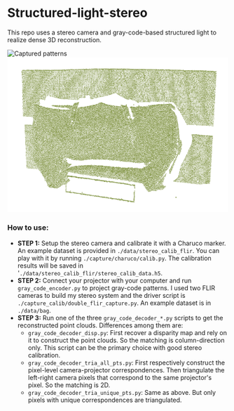 # Structured-light-stereo

This repo uses a stereo camera and gray-code-based structured light to realize dense 3D reconstruction. 

![Captured patterns](./imgs/patterns.gif)
![pcd](./imgs/pcd.png)


### How to use:
* **STEP 1:** Setup the stereo camera and calibrate it with a Charuco marker. An example dataset is provided in `./data/stereo_calib_flir`. You can play with it by running `./capture/charuco/calib.py`. The calibration results will be saved in '`./data/stereo_calib_flir/stereo_calib_data.h5`.
* **STEP 2:** Connect your projector with your computer and run `gray_code_encoder.py` to project gray-code patterns. I used two FLIR cameras to build my stereo system and the driver script is `./capture_calib/double_flir_capture.py`. An example dataset is in `./data/bag`.
* **STEP 3:** Run one of the three `gray_code_decoder_*.py` scripts to get the reconstructed point clouds. Differences among them are:
    * `gray_code_decoder_disp.py`: First recover a disparity map and rely on it to construct the point clouds. So the matching is column-direction only. This script can be the primary choice with good stereo calibration.
    * `gray_code_decoder_tria_all_pts.py`: First respectively construct the pixel-level camera-projector correspondences. Then triangulate the left-right camera pixels that correspond to the same projector's pixel. So the matching is 2D.
    * `gray_code_decoder_tria_unique_pts.py`: Same as above. But only pixels with unique correspondences are triangulated.
    
    
    
